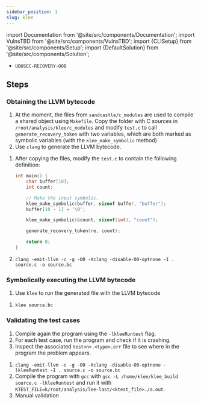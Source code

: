 ```yaml
---
sidebar_position: 1
slug: klee
---
```


import Documentation from '@site/src/components/Documentation';
import VulnsTBD from '@site/src/components/VulnsTBD';
import {CLISetup} from '@site/src/components/Setup';
import {DefaultSolution} from '@site/src/components/Solution';

<VulnsTBD>

- `UBUSEC-RECOVERY-OOB`

</VulnsTBD>

<CLISetup software="AFL++" profile="dynamic-analysis" container="klee"/>

<Documentation software="KLEE" link="https://klee.github.io/docs/"/>

## Steps

### Obtaining the LLVM bytecode

1. At the moment, the files from `sandcastle/c_modules` are used to compile a shared object using `Makefile`. Copy the folder with C sources in `/root/analysis/klee/c_modules` and modify `test.c` to call `generate_recovery_token` with two variables, which are both marked as symbolic variables (with the `klee_make_symbolic` method)
2. Use `clang` to generate the LLVM bytecode.

<DefaultSolution>

1. After copying the files, modify the `test.c` to contain the following definition:

    ```c
    int main() {
        char buffer[10];
        int count;

        // Make the input symbolic. 
        klee_make_symbolic(buffer, sizeof buffer, "buffer");
        buffer[10 - 1] = '\0';

        klee_make_symbolic(&count, sizeof(int), "count");

        generate_recovery_token(re, count);

        return 0;
    }
    ```

2. `clang -emit-llvm -c -g -O0 -Xclang -disable-O0-optnone -I . source.c -o source.bc`

</DefaultSolution>


### Symbolically executing the LLVM bytecode

1. Use `klee` to run the generated file with the LLVM bytecode

<DefaultSolution>

1. `klee source.bc`

</DefaultSolution>


### Validating the test cases

1. Compile again the program using the `-lkleeRuntest` flag.
2. For each test case, run the program and check if it is crashing.
3. Inspect the associated `test<n>.<type>.err` file to see where in the program the problem appears.

<DefaultSolution>

1. `clang -emit-llvm -c -g -O0 -Xclang -disable-O0-optnone -lkleeRuntest -I . source.c -o source.bc`
2. Compile the program with `gcc` with `gcc -L /home/klee/klee_build source.c -lkleeRuntest` and run it with `KTEST_FILE=k/root/analysis/lee-last/<ktest_file>./a.out`.
3. Manual validation

</DefaultSolution>
